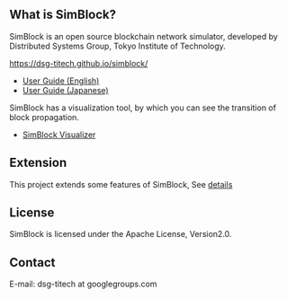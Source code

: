 ## What is SimBlock?

SimBlock is an open source blockchain network simulator, developed by Distributed Systems Group, Tokyo Institute of Technology.

https://dsg-titech.github.io/simblock/

- [User Guide (English)](https://github.com/dsg-titech/simblock/blob/master/docs/en/usage.md)
- [User Guide (Japanese)](https://github.com/dsg-titech/simblock/blob/master/docs/jp/usage.md)

SimBlock has a visualization tool, by which you can see the transition of block propagation.

- [SimBlock Visualizer](https://github.com/dsg-titech/simblock-visualizer)

## Extension

This project extends some features of SimBlock, See [details](./docs/extend.md)

## License

SimBlock is licensed under the Apache License, Version2.0.

## Contact

E-mail: dsg-titech at googlegroups.com
